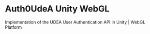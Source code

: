 # Auth0UdeA Unity WebGL
Implementation of the UDEA User Authentication API in Unity | WebGL Platform
